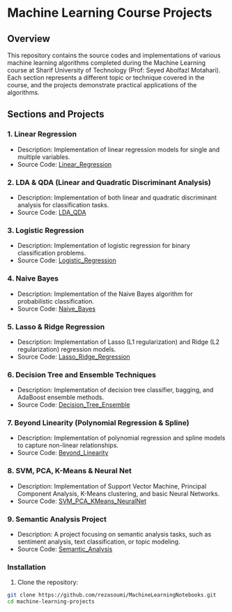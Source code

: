 # Machine Learning Course Projects

## Overview

This repository contains the source codes and implementations of various machine learning algorithms completed during the Machine Learning course at Sharif University of Technology (Prof: Seyed Abolfazl Motahari). Each section represents a different topic or technique covered in the course, and the projects demonstrate practical applications of the algorithms.

## Sections and Projects

### 1. Linear Regression

- Description: Implementation of linear regression models for single and multiple variables.
- Source Code: [Linear_Regression](https://github.com/rezasoumi/MachineLearningNotebooks/blob/main/LinearRegression/ML_Linear_Regression.ipynb)

### 2. LDA & QDA (Linear and Quadratic Discriminant Analysis)

- Description: Implementation of both linear and quadratic discriminant analysis for classification tasks.
- Source Code: [LDA_QDA](https://github.com/rezasoumi/MachineLearningNotebooks/blob/main/Linear_Quadratic_Discriminant_Analysis/ML_LDA_and_QDA.ipynb)

### 3. Logistic Regression

- Description: Implementation of logistic regression for binary classification problems.
- Source Code: [Logistic_Regression](https://github.com/rezasoumi/MachineLearningNotebooks/blob/main/LogisticRegression/ML_Logistic_Regression.ipynb)

### 4. Naive Bayes

- Description: Implementation of the Naive Bayes algorithm for probabilistic classification.
- Source Code: [Naive_Bayes](https://github.com/rezasoumi/MachineLearningNotebooks/blob/main/NaiveBayes/ML_Naive_Bayes.ipynb)

### 5. Lasso & Ridge Regression

- Description: Implementation of Lasso (L1 regularization) and Ridge (L2 regularization) regression models.
- Source Code: [Lasso_Ridge_Regression](https://github.com/rezasoumi/MachineLearningNotebooks/blob/main/Lasso%26Ridge/ML_Lasso%26Ridge.ipynb)

### 6. Decision Tree and Ensemble Techniques

- Description: Implementation of decision tree classifier, bagging, and AdaBoost ensemble methods.
- Source Code: [Decision_Tree_Ensemble](https://github.com/rezasoumi/MachineLearningNotebooks/blob/main/Decision_Tree_and_Ensembles/Decision_Tree_and_Ensembles.ipynb)

### 7. Beyond Linearity (Polynomial Regression & Spline)

- Description: Implementation of polynomial regression and spline models to capture non-linear relationships.
- Source Code: [Beyond_Linearity](https://github.com/rezasoumi/MachineLearningNotebooks/blob/main/BeyondLinearity/ML_Beyond_Linearity.ipynb)

### 8. SVM, PCA, K-Means & Neural Net

- Description: Implementation of Support Vector Machine, Principal Component Analysis, K-Means clustering, and basic Neural Networks.
- Source Code: [SVM_PCA_KMeans_NeuralNet](https://github.com/rezasoumi/MachineLearningNotebooks/blob/main/SVM%26PCA%26K-means%26neural_net/ML_A89_Faces.ipynb)

### 9. Semantic Analysis Project

- Description: A project focusing on semantic analysis tasks, such as sentiment analysis, text classification, or topic modeling.
- Source Code: [Semantic_Analysis](https://github.com/rezasoumi/MachineLearningNotebooks/blob/main/SentimentAnalysisProject/notebook.ipynb)

### Installation

1. Clone the repository:

```bash
git clone https://github.com/rezasoumi/MachineLearningNotebooks.git
cd machine-learning-projects
